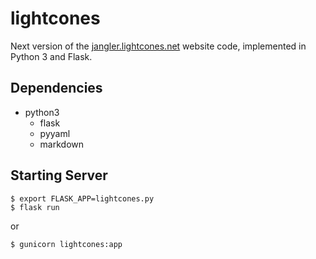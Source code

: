 lightcones
==========

Next version of the [jangler.lightcones.net](http://jangler.lightcones.net/)
website code, implemented in Python 3 and Flask.

Dependencies
------------

- python3
    - flask
    - pyyaml
    - markdown

Starting Server
---------------

    $ export FLASK_APP=lightcones.py
    $ flask run

or

    $ gunicorn lightcones:app
